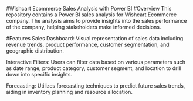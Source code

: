 #Wishcart Ecommerce Sales Analysis with Power BI
#Overview
This repository contains a Power BI sales analysis for Wishcart Ecommerce company. The analysis aims to provide insights into the sales performance of the company, helping stakeholders make informed decisions.

#Features
Sales Dashboard: Visual representation of sales data including revenue trends, product performance, customer segmentation, and geographic distribution.

Interactive Filters: Users can filter data based on various parameters such as date range, product category, customer segment, and location to drill down into specific insights.

Forecasting: Utilizes forecasting techniques to predict future sales trends, aiding in inventory planning and resource allocation.

